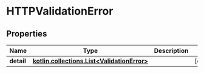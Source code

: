 
# HTTPValidationError

## Properties
Name | Type | Description | Notes
------------ | ------------- | ------------- | -------------
**detail** | [**kotlin.collections.List&lt;ValidationError&gt;**](ValidationError.md) |  |  [optional]



